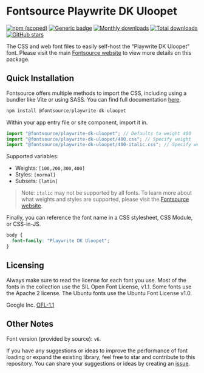 # Fontsource Playwrite DK Uloopet

[![npm (scoped)](https://img.shields.io/npm/v/@fontsource/playwrite-dk-uloopet?color=brightgreen)](https://www.npmjs.com/package/@fontsource/playwrite-dk-uloopet) [![Generic badge](https://img.shields.io/badge/fontsource-passing-brightgreen)](https://github.com/fontsource/fontsource) [![Monthly downloads](https://badgen.net/npm/dm/@fontsource/playwrite-dk-uloopet)](https://github.com/fontsource/fontsource) [![Total downloads](https://badgen.net/npm/dt/@fontsource/playwrite-dk-uloopet)](https://github.com/fontsource/fontsource) [![GitHub stars](https://img.shields.io/github/stars/fontsource/fontsource.svg?style=social&label=Star)](https://github.com/fontsource/fontsource/stargazers)

The CSS and web font files to easily self-host the “Playwrite DK Uloopet” font. Please visit the main [Fontsource website](https://fontsource.org/fonts/playwrite-dk-uloopet) to view more details on this package.

## Quick Installation

Fontsource offers multiple methods to import the CSS, including using a bundler like Vite or using SASS. You can find full documentation [here](https://fontsource.org/docs/getting-started/introduction).

```javascript
npm install @fontsource/playwrite-dk-uloopet
```

Within your app entry file or site component, import it in.

```javascript
import "@fontsource/playwrite-dk-uloopet"; // Defaults to weight 400
import "@fontsource/playwrite-dk-uloopet/400.css"; // Specify weight
import "@fontsource/playwrite-dk-uloopet/400-italic.css"; // Specify weight and style
```

Supported variables:
- Weights: `[100,200,300,400]`
- Styles: `[normal]`
- Subsets: `[latin]`

> Note: `italic` may not be supported by all fonts. To learn more about what weights and styles are supported, please visit the [Fontsource website](https://fontsource.org/fonts/playwrite-dk-uloopet).

Finally, you can reference the font name in a CSS stylesheet, CSS Module, or CSS-in-JS.

```css
body {
  font-family: "Playwrite DK Uloopet";
}
```

## Licensing
Always make sure to read the license for each font you use. Most of the fonts in the collection use the SIL Open Font License, v1.1. Some fonts use the Apache 2 license. The Ubuntu fonts use the Ubuntu Font License v1.0.

Google Inc.
[OFL-1.1](http://scripts.sil.org/OFL)

## Other Notes
Font version (provided by source): `v6`.

If you have any suggestions or ideas to improve the performance of font loading or expand the existing library, feel free to star and contribute to this repository. You can share your suggestions or ideas by creating an [issue](https://github.com/fontsource/fontsource/issues).